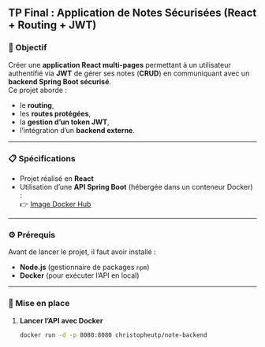 ## TP Final : Application de Notes Sécurisées (React + Routing + JWT)

### 🎯 Objectif
Créer une **application React multi-pages** permettant à un utilisateur authentifié via **JWT** de gérer ses notes (**CRUD**) en communiquant avec un **backend Spring Boot sécurisé**.  
Ce projet aborde :
- le **routing**,
- les **routes protégées**,
- la **gestion d’un token JWT**,
- l’intégration d’un **backend externe**.

---

### 📋 Spécifications
- Projet réalisé en **React**
- Utilisation d’une **API Spring Boot** (hébergée dans un conteneur Docker) :  
  👉 [Image Docker Hub](https://hub.docker.com/r/christopheutp/note-backend)

---

### ⚙️ Prérequis
Avant de lancer le projet, il faut avoir installé :
- **Node.js** (gestionnaire de packages `npm`)
- **Docker** (pour exécuter l’API en local)

---

### 🚀 Mise en place

1. **Lancer l’API avec Docker**
   ```bash
   docker run -d -p 8080:8080 christopheutp/note-backend
